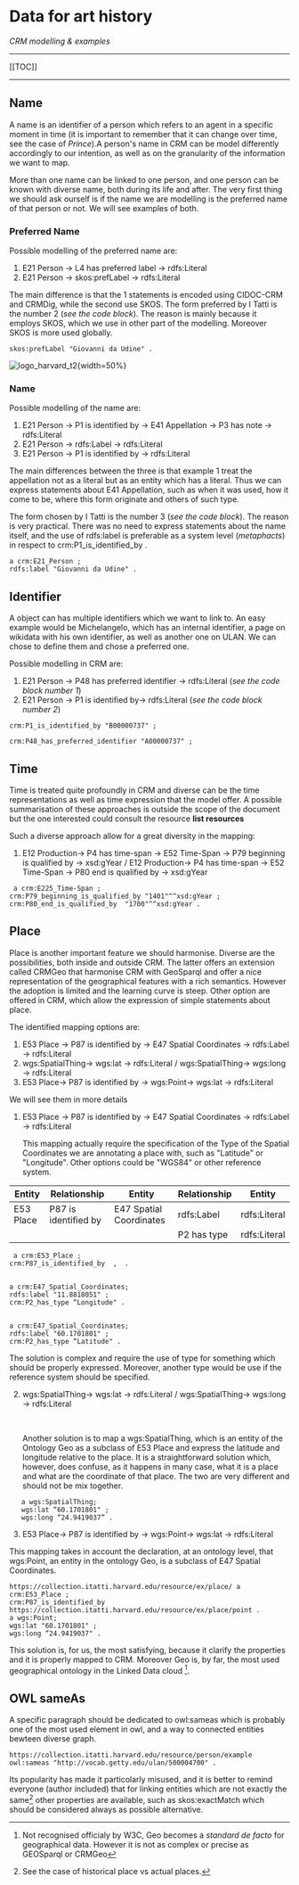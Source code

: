 #  Data for art history

*CRM modelling & examples*

---



[[TOC]]

---



## Name

A name is an identifier of a person which refers to an agent in a specific moment in time (it is important to remember that it can change over time, see the case of _Prince_).A person's name in CRM can be model differently accordingly to our intention, as well as on the granularity of the information we want to map.

More than one name can be linked to one person, and one person can be known with diverse name, both during its life and after. The very first thing we should ask ourself is if the name we are modelling is the preferred name of that person or not. We will see examples of both.

### Preferred Name

Possible modelling of the preferred name are:

1. E21 Person → L4 has preferred label → rdfs:Literal
2. E21 Person → skos:prefLabel → rdfs:Literal

The main difference is that the 1 statements is encoded using CIDOC-CRM and CRMDig, while the second use SKOS. The form preferred by I Tatti is the number 2 (_see the code block_). The reason is mainly because it employs SKOS, which we use in other part of the modelling. Moreover SKOS is more used globally.

```{caption="caption example" .xml-dtd}
skos:prefLabel "Giovanni da Udine" .
```

![logo_harvard_t2](/Users/Nicola/Desktop/logo_harvard_t2.png){width=50%}

### Name

Possible modelling of the name are:

1. E21 Person → P1 is identified by → E41 Appellation → P3 has note → rdfs:Literal
2. E21 Person → rdfs:Label → rdfs:Literal
3. E21 Person → P1 is identified by → rdfs:Literal

The main differences between the three is that example 1 treat the appellation not as a literal but as an entity which has a literal. Thus we can express statements about E41 Appellation, such as when it was used, how it come to be, where this form originate and others of such type.

The form chosen by I Tatti is the number 3 (_see the code block_). The reason is very practical. There was no need to express statements about the name itself, and the use of rdfs:label is preferable as a system level (_metaphacts_) in respect to crm:P1_is_identified_by . 


```xml-dtd
a crm:E21_Person ;
rdfs:label "Giovanni da Udine" .
```



## Identifier

A object can has multiple identifiers which we want to link to. An easy example would be Michelangelo, which has an internal identifier, a page on wikidata with his own identifier, as well as another one on ULAN. We can chose to define them and chose a preferred one. 

Possible modelling in CRM are:

1. E21 Person → P48 has preferred identifier → rdfs:Literal (_see the code block number 1_)
2. E21 Person → P1 is identified by→ rdfs:Literal (_see the code block number 2_)

```xml-dtd
crm:P1_is_identified_by "B00000737" ;
```


```xml-dtd
crm:P48_has_preferred_identifier "A00000737" ;
```



## Time

Time is treated quite profoundly in CRM and diverse can be the time representations as well as time expression that the model offer. A possible summarisation of these approaches is outside the scope of the document but the one interested could consult the resource **list resources**

Such a diverse approach allow for a great diversity in the mapping:

1. E12 Production→ P4 has time-span → E52 Time-Span → P79 beginning is qualified by → xsd:gYear / E12 Production→ P4 has time-span → E52 Time-Span → P80 end is qualified by → xsd:gYear

```xml-dtd
 a crm:E225_Time-Span ;
crm:P79_beginning_is_qualified_by "1401"^^xsd:gYear ;
crm:P80_end_is_qualified_by  "1700"^^xsd:gYear .
```



## Place

Place is another important feature we should harmonise. Diverse are the possibilities, both inside and outside CRM. The latter offers an extension called CRMGeo that harmonise CRM with GeoSparql and offer a nice representation of the geographical features with a rich semantics. However the adoption is limited and the learning curve is steep. Other option are offered in CRM, which allow the expression of simple statements about place. 

The identified mapping options are:

1. E53 Place → P87 is identified by →  E47 Spatial Coordinates →  rdfs:Label →  rdfs:Literal
2. wgs:SpatialThing→ wgs:lat →  rdfs:Literal / wgs:SpatialThing→ wgs:long →  rdfs:Literal
3. E53 Place→ P87 is identified by → wgs:Point→ wgs:lat →  rdfs:Literal

We will see them in more details

1. E53 Place → P87 is identified by →  E47 Spatial Coordinates →  rdfs:Label →  rdfs:Literal

   This mapping actually require the specification of the Type of the Spatial Coordinates we are  annotating a place with, such as "Latitude" or "Longitude". Other options could be "WGS84" or other reference system.

| Entity    | Relationship         | Entity                  | Relationship | Entity       |
| --------- | -------------------- | ----------------------- | ------------ | ------------ |
| E53 Place | P87 is identified by | E47 Spatial Coordinates | rdfs:Label   | rdfs:Literal |
|           |                      |                         | P2 has type  | rdfs:Literal |


```xml-dtd
 a crm:E53_Place ;
crm:P87_is_identified_by  ,  .


a crm:E47_Spatial_Coordinates;
rdfs:label "11.8818051" ;
crm:P2_has_type “Longitude" .


a crm:E47_Spatial_Coordinates;
rdfs:label "60.1701801" ;
crm:P2_has_type “Latitude" .
```
The solution is complex and require the use of type for something which should be properly expressed. Moreover, another type would be use if the reference system should be specified.



2. wgs:SpatialThing→ wgs:lat →  rdfs:Literal / wgs:SpatialThing→ wgs:long →  rdfs:Literal

   ​

   Another solution is to map a wgs:SpatialThing, which is an entity of the Ontology Geo as a subclass of E53 Place and express the latitude and longitude relative to the place. It is a straightforward solution which, however, does confuse, as it happens in many case, what it is a place and what are the coordinate of that place. The two are very different and should not be mix together.

```xml-dtd
   a wgs:SpatialThing;
   wgs:lat “60.1701801" ;
   wgs:long “24.9419037” .
```


3. E53 Place→ P87 is identified by → wgs:Point→ wgs:lat →  rdfs:Literal

This mapping takes in account the declaration, at an ontology level, that wgs:Point, an entity in the ontology Geo, is a subclass of E47 Spatial Coordinates. 

```xml-dtd
https://collection.itatti.harvard.edu/resource/ex/place/ a crm:E53_Place ;
crm:P87_is_identified_by https://collection.itatti.harvard.edu/resource/ex/place/point .
a wgs:Point;
wgs:lat "60.1701801" ;
wgs:long “24.9419037" .
```

This solution is, for us, the most satisfying, because it clarify the properties and it is properly mapped to CRM. Moreover Geo is, by far, the most used geographical ontology in the Linked Data  cloud [^1].

## OWL sameAs

A specific paragraph should be dedicated to owl:sameas which is probably one of the most used element in owl, and a way to connected entities bewteen diverse graph.

```xml-dtd
https://collection.itatti.harvard.edu/resource/person/example
owl:sameas "http://vocab.getty.edu/ulan/500004700" .
```

Its popularity has made it particolarly misused, and it is better to remind everyone (author included) that for linking entities which are not exactly the same[^2] other properties are available, such as skos:exactMatch which should be considered always as possible alternative.





[^1]: Not recognised officialy by W3C, Geo becomes a *standard de facto* for geographical data. However it is not as complex or precise as GEOSparql or CRMGeo

[^2]: See the case of historical place vs actual places.
